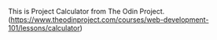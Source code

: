 This is Project Calculator from The Odin Project. (https://www.theodinproject.com/courses/web-development-101/lessons/calculator)